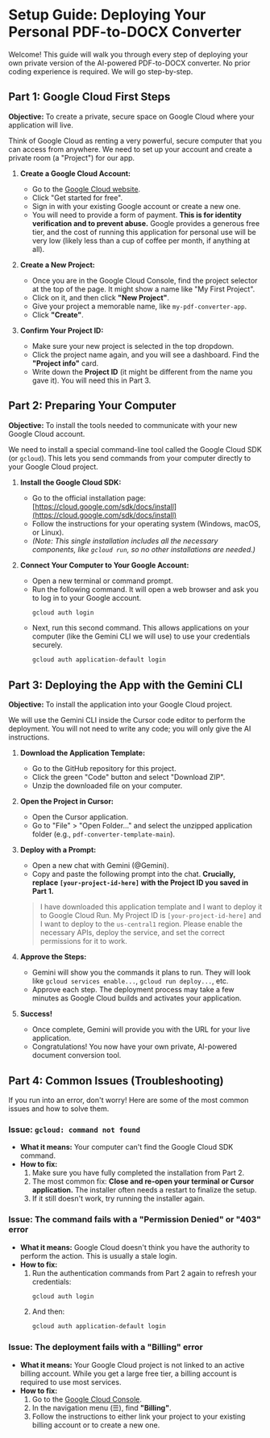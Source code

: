 # Setup Guide: Deploying Your Personal PDF-to-DOCX Converter

Welcome! This guide will walk you through every step of deploying your own private version of the AI-powered PDF-to-DOCX converter. No prior coding experience is required. We will go step-by-step.

## Part 1: Google Cloud First Steps

**Objective:** To create a private, secure space on Google Cloud where your application will live.

Think of Google Cloud as renting a very powerful, secure computer that you can access from anywhere. We need to set up your account and create a private room (a "Project") for our app.

1.  **Create a Google Cloud Account:**
    *   Go to the [Google Cloud website](https://cloud.google.com/).
    *   Click "Get started for free".
    *   Sign in with your existing Google account or create a new one.
    *   You will need to provide a form of payment. **This is for identity verification and to prevent abuse.** Google provides a generous free tier, and the cost of running this application for personal use will be very low (likely less than a cup of coffee per month, if anything at all).

2.  **Create a New Project:**
    *   Once you are in the Google Cloud Console, find the project selector at the top of the page. It might show a name like "My First Project".
    *   Click on it, and then click **"New Project"**.
    *   Give your project a memorable name, like `my-pdf-converter-app`.
    *   Click **"Create"**.

3.  **Confirm Your Project ID:**
    *   Make sure your new project is selected in the top dropdown.
    *   Click the project name again, and you will see a dashboard. Find the **"Project info"** card. 
    *   Write down the **Project ID** (it might be different from the name you gave it). You will need this in Part 3.

## Part 2: Preparing Your Computer

**Objective:** To install the tools needed to communicate with your new Google Cloud account.

We need to install a special command-line tool called the Google Cloud SDK (or `gcloud`). This lets you send commands from your computer directly to your Google Cloud project.

1.  **Install the Google Cloud SDK:**
    *   Go to the official installation page: [https://cloud.google.com/sdk/docs/install](https://cloud.google.com/sdk/docs/install)
    *   Follow the instructions for your operating system (Windows, macOS, or Linux).
    *   *(Note: This single installation includes all the necessary components, like `gcloud run`, so no other installations are needed.)*

2.  **Connect Your Computer to Your Google Account:**
    *   Open a new terminal or command prompt.
    *   Run the following command. It will open a web browser and ask you to log in to your Google account.
        ```bash
        gcloud auth login
        ```
    *   Next, run this second command. This allows applications on your computer (like the Gemini CLI we will use) to use your credentials securely.
        ```bash
        gcloud auth application-default login
        ```

## Part 3: Deploying the App with the Gemini CLI

**Objective:** To install the application into your Google Cloud project.

We will use the Gemini CLI inside the Cursor code editor to perform the deployment. You will not need to write any code; you will only give the AI instructions.

1.  **Download the Application Template:**
    *   Go to the GitHub repository for this project.
    *   Click the green "Code" button and select "Download ZIP".
    *   Unzip the downloaded file on your computer.

2.  **Open the Project in Cursor:**
    *   Open the Cursor application.
    *   Go to "File" > "Open Folder..." and select the unzipped application folder (e.g., `pdf-converter-template-main`).

3.  **Deploy with a Prompt:**
    *   Open a new chat with Gemini (@Gemini).
    *   Copy and paste the following prompt into the chat. **Crucially, replace `[your-project-id-here]` with the Project ID you saved in Part 1.**

    > I have downloaded this application template and I want to deploy it to Google Cloud Run. My Project ID is `[your-project-id-here]` and I want to deploy to the `us-central1` region. Please enable the necessary APIs, deploy the service, and set the correct permissions for it to work.

4.  **Approve the Steps:**
    *   Gemini will show you the commands it plans to run. They will look like `gcloud services enable...`, `gcloud run deploy...`, etc.
    *   Approve each step. The deployment process may take a few minutes as Google Cloud builds and activates your application.

5.  **Success!**
    *   Once complete, Gemini will provide you with the URL for your live application.
    *   Congratulations! You now have your own private, AI-powered document conversion tool.

## Part 4: Common Issues (Troubleshooting)

If you run into an error, don't worry! Here are some of the most common issues and how to solve them.

### Issue: `gcloud: command not found`

*   **What it means:** Your computer can't find the Google Cloud SDK command.
*   **How to fix:**
    1.  Make sure you have fully completed the installation from Part 2.
    2.  The most common fix: **Close and re-open your terminal or Cursor application.** The installer often needs a restart to finalize the setup.
    3.  If it still doesn't work, try running the installer again.

### Issue: The command fails with a "Permission Denied" or "403" error

*   **What it means:** Google Cloud doesn't think you have the authority to perform the action. This is usually a stale login.
*   **How to fix:**
    1.  Run the authentication commands from Part 2 again to refresh your credentials:
        ```bash
        gcloud auth login
        ```
    2.  And then:
        ```bash
        gcloud auth application-default login
        ```

### Issue: The deployment fails with a "Billing" error

*   **What it means:** Your Google Cloud project is not linked to an active billing account. While you get a large free tier, a billing account is required to use most services.
*   **How to fix:**
    1.  Go to the [Google Cloud Console](https://console.cloud.google.com/).
    2.  In the navigation menu (☰), find **"Billing"**.
    3.  Follow the instructions to either link your project to your existing billing account or to create a new one.